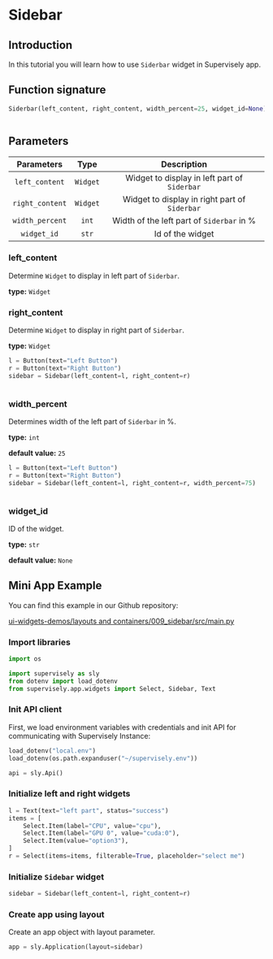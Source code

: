 # Sidebar

## Introduction

In this tutorial you will learn how to use `Siderbar` widget in Supervisely app.

## Function signature

```python
Siderbar(left_content, right_content, width_percent=25, widget_id=None)
```

<figure><img src="https://user-images.githubusercontent.com/120389559/218459213-d0e7e1f3-b073-47c0-a759-b3741cb1df2a.gif" alt=""><figcaption></figcaption></figure>

## Parameters

|    Parameters   |   Type   |                  Description                  |
| :-------------: | :------: | :-------------------------------------------: |
|  `left_content` | `Widget` |  Widget to display in left part of `Siderbar` |
| `right_content` | `Widget` | Widget to display in right part of `Siderbar` |
| `width_percent` |   `int`  |   Width of the left part of `Siderbar` in %   |
|   `widget_id`   |   `str`  |                Id of the widget               |

### left\_content

Determine `Widget` to display in left part of `Siderbar`.

**type:** `Widget`

### right\_content

Determine `Widget` to display in right part of `Siderbar`.

**type:** `Widget`

```python
l = Button(text="Left Button")
r = Button(text="Right Button")
sidebar = Sidebar(left_content=l, right_content=r)
```

<figure><img src="https://user-images.githubusercontent.com/120389559/218466287-28579783-ceb6-4f50-aea3-87c24b11d968.png" alt=""><figcaption></figcaption></figure>

### width\_percent

Determines width of the left part of `Siderbar` in %.

**type:** `int`

**default value:** `25`

```python
l = Button(text="Left Button")
r = Button(text="Right Button")
sidebar = Sidebar(left_content=l, right_content=r, width_percent=75)
```

<figure><img src="https://user-images.githubusercontent.com/120389559/218466726-aab7e4d6-319b-4bcc-b7b6-4aa324269ac6.png" alt=""><figcaption></figcaption></figure>

### widget\_id

ID of the widget.

**type:** `str`

**default value:** `None`

## Mini App Example

You can find this example in our Github repository:

[ui-widgets-demos/layouts and containers/009\_sidebar/src/main.py](https://github.com/supervisely-ecosystem/ui-widgets-demos/blob/master/layouts%20and%20containers/009\_sidebar/src/main.py)

### Import libraries

```python
import os

import supervisely as sly
from dotenv import load_dotenv
from supervisely.app.widgets import Select, Sidebar, Text
```

### Init API client

First, we load environment variables with credentials and init API for communicating with Supervisely Instance:

```python
load_dotenv("local.env")
load_dotenv(os.path.expanduser("~/supervisely.env"))

api = sly.Api()
```

### Initialize left and right widgets

```python
l = Text(text="left part", status="success")
items = [
    Select.Item(label="CPU", value="cpu"),
    Select.Item(label="GPU 0", value="cuda:0"),
    Select.Item(value="option3"),
]
r = Select(items=items, filterable=True, placeholder="select me")
```

### Initialize `Sidebar` widget

```python
sidebar = Sidebar(left_content=l, right_content=r)
```

### Create app using layout

Create an app object with layout parameter.

```python
app = sly.Application(layout=sidebar)
```

<figure><img src="https://user-images.githubusercontent.com/120389559/218459213-d0e7e1f3-b073-47c0-a759-b3741cb1df2a.gif" alt=""><figcaption></figcaption></figure>
